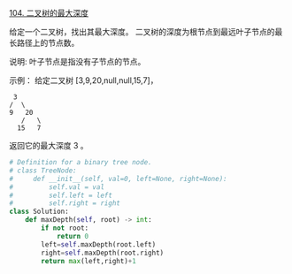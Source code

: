 [104. 二叉树的最大深度](https://leetcode-cn.com/problems/maximum-depth-of-binary-tree/)     

给定一个二叉树，找出其最大深度。
二叉树的深度为根节点到最远叶子节点的最长路径上的节点数。

说明: 叶子节点是指没有子节点的节点。

示例：
给定二叉树 [3,9,20,null,null,15,7]，

     3
    /  \
    9   20
       /   \
      15   7
返回它的最大深度 3 。
```python
# Definition for a binary tree node.
# class TreeNode:
#     def __init__(self, val=0, left=None, right=None):
#         self.val = val
#         self.left = left
#         self.right = right
class Solution:
    def maxDepth(self, root) -> int:
        if not root:
            return 0
        left=self.maxDepth(root.left)
        right=self.maxDepth(root.right)
        return max(left,right)+1
```